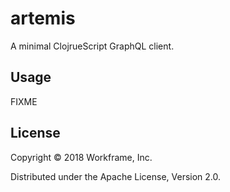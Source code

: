 # artemis

A minimal ClojrueScript GraphQL client.

## Usage

FIXME

## License

Copyright © 2018 Workframe, Inc.

Distributed under the Apache License, Version 2.0.
